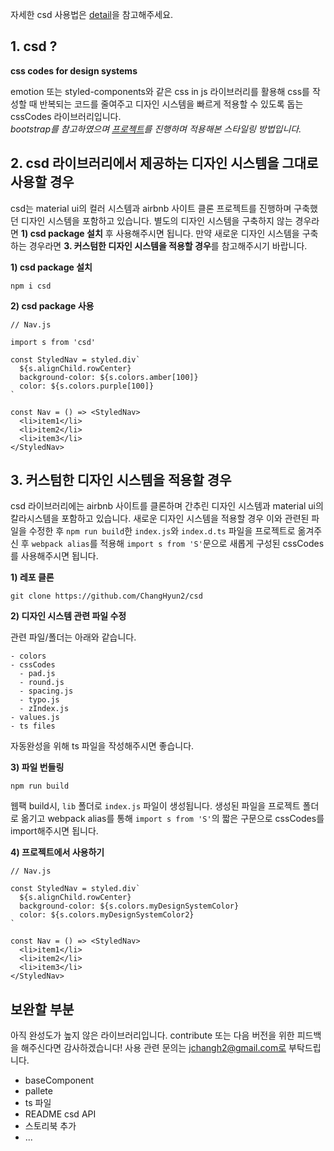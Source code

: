 자세한 csd 사용법은 [detail](./detail.md)을 참고해주세요.

## 1. csd ?

**css codes for design systems**

emotion 또는 styled-components와 같은 css in js 라이브러리를 활용해 css를 작성할 때
반복되는 코드를 줄여주고 디자인 시스템을 빠르게 적용할 수 있도록 돕는 cssCodes 라이브러리입니다.
<br/>
<em>bootstrap를 참고하였으며 [프로젝트](https://github.com/ChangHyun2/airbnb-client)를 진행하며 적용해본 스타일링 방법입니다.</em>
<br/>

## 2. csd 라이브러리에서 제공하는 디자인 시스템을 그대로 사용할 경우

csd는 material ui의 컬러 시스템과 airbnb 사이트 클론 프로젝트를 진행하며 구축했던 디자인 시스템을 포함하고 있습니다. 
별도의 디자인 시스템을 구축하지 않는 경우라면 **1) csd package 설치** 후 사용해주시면 됩니다. 
만약 새로운 디자인 시스템을 구축하는 경우라면 **3. 커스텀한 디자인 시스템을 적용할 경우**를 참고해주시기 바랍니다.

**1) csd package 설치**
```
npm i csd
```

**2) csd package 사용**
```
// Nav.js

import s from 'csd'

const StyledNav = styled.div`
  ${s.alignChild.rowCenter}
  background-color: ${s.colors.amber[100]}
  color: ${s.colors.purple[100]}
`

const Nav = () => <StyledNav>
  <li>item1</li>
  <li>item2</li>
  <li>item3</li>
</StyledNav>
```

## 3. 커스텀한 디자인 시스템을 적용할 경우

csd 라이브러리에는 airbnb 사이트를 클론하며 간추린 디자인 시스템과 material ui의 칼라시스템을 포함하고 있습니다.
새로운 디자인 시스템을 적용할 경우 이와 관련된 파일을 수정한 후 `npm run build`한 `index.js`와 `index.d.ts` 파일을 프로젝트로 옮겨주신 후 `webpack alias`를 적용해 `import s from 'S'`문으로 새롭게 구성된 cssCodes를 사용해주시면 됩니다.


**1) 레포 클론**

```
git clone https://github.com/ChangHyun2/csd
```

**2) 디자인 시스템 관련 파일 수정**

관련 파일/폴더는 아래와 같습니다.
```
- colors
- cssCodes
  - pad.js
  - round.js
  - spacing.js
  - typo.js
  - zIndex.js
- values.js
- ts files
```

자동완성을 위해 ts 파일을 작성해주시면 좋습니다.

**3) 파일 번들링**

```
npm run build
```

웹팩 build시, `lib` 폴더로 `index.js` 파일이 생성됩니다. 
생성된 파일을 프로젝트 폴더로 옮기고 webpack alias를 통해 `import s from 'S'`의 짧은 구문으로 cssCodes를 import해주시면 됩니다.

**4) 프로젝트에서 사용하기**

```
// Nav.js

const StyledNav = styled.div`
  ${s.alignChild.rowCenter}
  background-color: ${s.colors.myDesignSystemColor}
  color: ${s.colors.myDesignSystemColor2}
`

const Nav = () => <StyledNav>
  <li>item1</li>
  <li>item2</li>
  <li>item3</li>
</StyledNav>
```

## 보완할 부분

아직 완성도가 높지 않은 라이브러리입니다.
contribute 또는 다음 버전을 위한 피드백을 해주신다면 감사하겠습니다!
사용 관련 문의는 jchangh2@gmail.com로 부탁드립니다.

- baseComponent
- pallete
- ts 파일
- README csd API
- 스토리북 추가
- ...